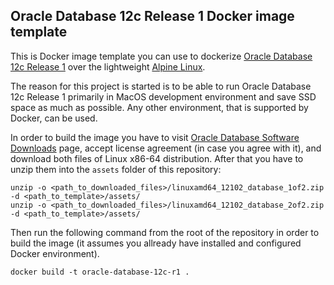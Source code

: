 Oracle Database 12c Release 1 Docker image template
---------------------------------------------------------------

This is Docker image template you can use to dockerize [Oracle Database 12c Release 1](http://www.oracle.com/technetwork/database/enterprise-edition/overview/index.html) over the lightweight [Alpine Linux](https://alpinelinux.org/).

The reason for this project is started is to be able to run Oracle Database 12c Release 1 primarily in MacOS development environment and save SSD space as much as possible. Any other environment, that is supported by Docker, can be used.

In order to build the image you have to visit [Oracle Database Software Downloads](http://www.oracle.com/technetwork/database/enterprise-edition/downloads/index.html) page, accept license agreement (in case you agree with it), and download both files of Linux x86-64 distribution. After that you have to unzip them into the `assets` folder of this repository:

    unzip -o <path_to_downloaded_files>/linuxamd64_12102_database_1of2.zip -d <path_to_template>/assets/
    unzip -o <path_to_downloaded_files>/linuxamd64_12102_database_2of2.zip -d <path_to_template>/assets/

Then run the following command from the root of the repository in order to build the image (it assumes you allready have installed and configured Docker environment).

    docker build -t oracle-database-12c-r1 .
